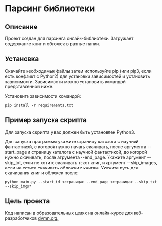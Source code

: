 # Парсинг библиотеки

## Описание
Проект создан для парсинга онлайн-библиотеки. Загружает содержание книг и обложек в разные папки.

## Установка
Скачайте необходимые файлы затем используйте pip (или pip3, если есть конфликт с Python2) для установки зависимостей и установить зависимости. Зависимости можно установить командой представленной ниже.

Установите зависимости командой:
```
pip install -r requirements.txt
```
## Пример запуска скрипта
Для запуска скрипта у вас должен быть установлен Python3.

Для запуска программы укажите страницу католога с научной фантастикой, с которой нужно начать скачивать, после аргумента --start_page и страницу каталога с научной фантастикой, до которой нужно скачивать, после агрумента --end_page. Укажите аргумент --skip_txt, если не хотите скачивать текст книг, и аргумент --skip_images, если не хотите скачивать обложки к книгам. Укажите путь для скачивания книг и обложек после:
```
python main.py --start_id <страница> --end_page <страница> --skip_txt --skip_imgs*
```
## Цель проекта
Код написан в образовательных целях на онлайн-курсе для веб-разработчиков [dvmn.org.](https://dvmn.org/)


